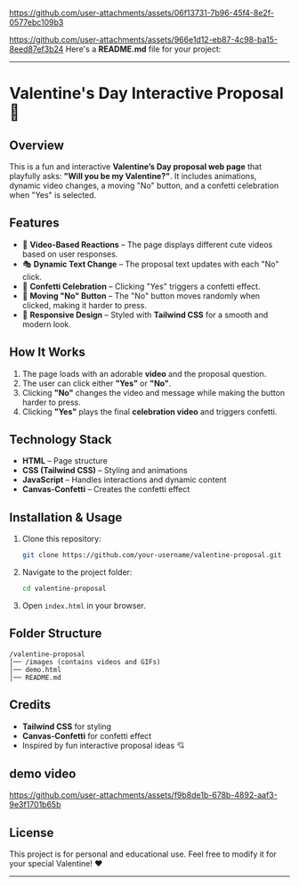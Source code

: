 
https://github.com/user-attachments/assets/06f13731-7b96-45f4-8e2f-0577ebc109b3

https://github.com/user-attachments/assets/966e1d12-eb87-4c98-ba15-8eed87ef3b24
Here's a **README.md** file for your project:  

---

# **Valentine's Day Interactive Proposal 💖**  

## **Overview**  
This is a fun and interactive **Valentine’s Day proposal web page** that playfully asks: **"Will you be my Valentine?"**. It includes animations, dynamic video changes, a moving "No" button, and a confetti celebration when "Yes" is selected.  

## **Features**  
- 🎥 **Video-Based Reactions** – The page displays different cute videos based on user responses.  
- 🎭 **Dynamic Text Change** – The proposal text updates with each "No" click.  
- 🎈 **Confetti Celebration** – Clicking "Yes" triggers a confetti effect.  
- 🏃 **Moving "No" Button** – The "No" button moves randomly when clicked, making it harder to press.  
- 📱 **Responsive Design** – Styled with **Tailwind CSS** for a smooth and modern look.  

## **How It Works**  
1. The page loads with an adorable **video** and the proposal question.  
2. The user can click either **"Yes"** or **"No"**.  
3. Clicking **"No"** changes the video and message while making the button harder to press.  
4. Clicking **"Yes"** plays the final **celebration video** and triggers confetti.  

## **Technology Stack**  
- **HTML** – Page structure  
- **CSS (Tailwind CSS)** – Styling and animations  
- **JavaScript** – Handles interactions and dynamic content  
- **Canvas-Confetti** – Creates the confetti effect  

## **Installation & Usage**  
1. Clone this repository:  
   ```sh
   git clone https://github.com/your-username/valentine-proposal.git
   ```
2. Navigate to the project folder:  
   ```sh
   cd valentine-proposal
   ```
3. Open `index.html` in your browser.  

## **Folder Structure**  
```
/valentine-proposal
│── /images (contains videos and GIFs)
│── demo.html
│── README.md
```

## **Credits**  
- **Tailwind CSS** for styling  
- **Canvas-Confetti** for confetti effect  
- Inspired by fun interactive proposal ideas 💘

## **demo video**

https://github.com/user-attachments/assets/f9b8de1b-678b-4892-aaf3-9e3f1701b65b


## **License**  
This project is for personal and educational use. Feel free to modify it for your special Valentine! ❤️  

---

